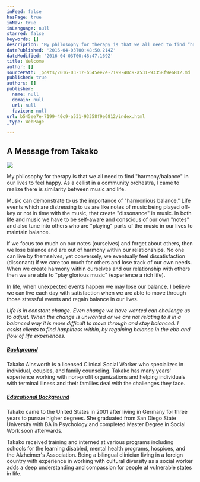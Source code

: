 ```yaml
---
inFeed: false
hasPage: true
inNav: true
inLanguage: null
starred: false
keywords: []
description: 'My philosophy for therapy is that we all need to find “harmony/balance” in our lives to feel happy. As a cellist in a community orchestra, I came to realize there is similarity between music and life.'
datePublished: '2016-04-03T00:48:50.214Z'
dateModified: '2016-04-03T00:48:47.169Z'
title: Welcome
author: []
sourcePath: _posts/2016-03-17-b545ee7e-7199-40c9-a531-93358f9e6812.md
published: true
authors: []
publisher:
  name: null
  domain: null
  url: null
  favicon: null
url: b545ee7e-7199-40c9-a531-93358f9e6812/index.html
_type: WebPage

---
```

## A Message from Takako
![](https://the-grid-user-content.s3-us-west-2.amazonaws.com/62110aa2-e382-482c-84f5-cbb2540f11aa.jpg)

My philosophy for therapy is that we all need to find "harmony/balance" in our lives to feel happy. As a cellist in a community orchestra, I came to realize there is similarity between music and life.

Music can demonstrate to us the importance of "harmonious balance." Life events which are distressing to us are like notes of music being played off-key or not in time with the music, that create "dissonance" in music. In both life and music we have to be self-aware and conscious of our own "notes" and also tune into others who are "playing" parts of the music in our lives to maintain balance.

If we focus too much on our notes (ourselves) and forget about others, then we lose balance and are out of harmony within our relationships. No one can live by themselves, yet conversely, we eventually feel dissatisfaction (dissonant) if we care too much for others and lose track of our own needs. When we create harmony within ourselves and our relationship with others then we are able to "play glorious music" (experience a rich life).

In life, when unexpected events happen we may lose our balance.  I believe we can live each day with satisfaction when we are able to move through those stressful events and regain balance in our lives.

_Life is in constant change. Even change we have wanted can challenge us to adjust. When the change is unwanted or we are not relating to it in a balanced way it is more difficult to move through and stay balanced. I assist clients to find happiness within, by regaining balance in the ebb and flow of life experiences._

##### [Background][0]

Takako Ainsworth is a licensed Clinical Social Worker who specializes in individual, couples, and family counseling. Takako has many years' experience working with non-profit organizations and helping individuals with terminal illness and their families deal with the challenges they face.

##### [Educational Background][0]

Takako came to the United States in 2001 after living in Germany for three years to pursue higher degrees. She graduated from San Diego State University with BA in Psychology and completed Master Degree in Social Work soon afterwards.

Takako received training and interned at various programs including schools for the learning disabled, mental health programs, hospices, and the Alzheimer's Association. Being a bilingual clinician living in a foreign country with experience in working with cultural diversity as a social worker adds a deep understanding and compassion for people at vulnerable states in life.

[0]: http://ta.mokeek.com/about-me/